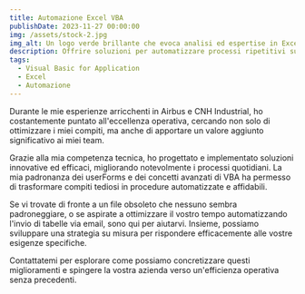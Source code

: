 ```yaml
---
title: Automazione Excel VBA
publishDate: 2023-11-27 00:00:00
img: /assets/stock-2.jpg
img_alt: Un logo verde brillante che evoca analisi ed espertise in Excel
description: Offrire soluzioni per automatizzare processi ripetitivi su Excel
tags:
  - Visual Basic for Application
  - Excel
  - Automazione
---
```


Durante le mie esperienze arricchenti in Airbus e CNH Industrial, ho costantemente puntato all'eccellenza operativa, cercando non solo di ottimizzare i miei compiti, ma anche di apportare un valore aggiunto significativo ai miei team.

Grazie alla mia competenza tecnica, ho progettato e implementato soluzioni innovative ed efficaci, migliorando notevolmente i processi quotidiani. La mia padronanza dei userForms e dei concetti avanzati di VBA ha permesso di trasformare compiti tediosi in procedure automatizzate e affidabili.

Se vi trovate di fronte a un file obsoleto che nessuno sembra padroneggiare, o se aspirate a ottimizzare il vostro tempo automatizzando l'invio di tabelle via email, sono qui per aiutarvi. Insieme, possiamo sviluppare una strategia su misura per rispondere efficacemente alle vostre esigenze specifiche.

Contattatemi per esplorare come possiamo concretizzare questi miglioramenti e spingere la vostra azienda verso un'efficienza operativa senza precedenti.





